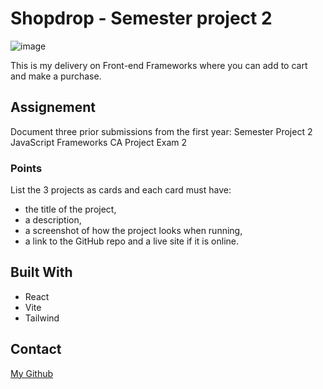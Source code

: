 # Shopdrop - Semester project 2

![image](src/images/portfolio-img.png)

This is my delivery on Front-end Frameworks where you can add to cart and make a purchase.

## Assignement

Document three prior submissions from the first year:
Semester Project 2
JavaScript Frameworks CA
Project Exam 2

### Points

List the 3 projects as cards and each card must have:

- the title of the project,
- a description,
- a screenshot of how the project looks when running,
- a link to the GitHub repo and a live site if it is online.

## Built With

- React
- Vite
- Tailwind

## Contact

[My Github](https://github.com/Zaracki)
